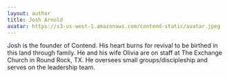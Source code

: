 ```yaml
---
layout: author
title: Josh Arnold
avatar: https://s3-us-west-1.amazonaws.com/contend-static/avatar.jpeg
---
```


Josh is the founder of Contend. His heart burns for revival to be birthed in this land through family. He and his wife Olivia are on staff at The Exchange Church in Round Rock,  TX. He oversees small groups/discipleship and serves on the leadership team.